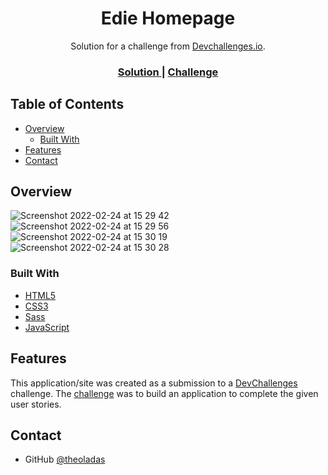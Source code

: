 <!-- Please update value in the {}  -->

<h1 align="center">Edie Homepage</h1>

<div align="center">
   Solution for a challenge from  <a href="http://devchallenges.io" target="_blank">Devchallenges.io</a>.
</div>

<div align="center">
  <h3>
    <a href="https://{your-url-to-the-solution}">
      Solution
    </a>
    <span> | </span>
    <a href="https://devchallenges.io/challenges/xobQBuf8zWWmiYMIAZe0">
      Challenge
    </a>
  </h3>
</div>

<!-- TABLE OF CONTENTS -->

## Table of Contents

- [Overview](#overview)
  - [Built With](#built-with)
- [Features](#features)
- [Contact](#contact)

<!-- OVERVIEW -->

## Overview

![Screenshot 2022-02-24 at 15 29 42](https://user-images.githubusercontent.com/67963370/155555234-f3dd9865-10e4-4bbf-9a19-c101e07b5d99.png)
![Screenshot 2022-02-24 at 15 29 56](https://user-images.githubusercontent.com/67963370/155555242-aad6dbd7-399e-43ee-bc96-f0f4c6c74b06.png)
![Screenshot 2022-02-24 at 15 30 19](https://user-images.githubusercontent.com/67963370/155555255-49082a26-6a8a-437a-a9ce-dbed9ae048d6.png)
![Screenshot 2022-02-24 at 15 30 28](https://user-images.githubusercontent.com/67963370/155555263-bfacd42c-9bf6-432b-94c3-98737eaffa06.png)



### Built With

<!-- This section should list any major frameworks that you built your project using. Here are a few examples.-->

- [HTML5](https://developer.mozilla.org/en-US/docs/Learn/Getting_started_with_the_web/HTML_basics)
- [CSS3](https://developer.mozilla.org/en-US/docs/Web/CSS)
- [Sass](https://sass-lang.com/)
- [JavaScript](https://developer.mozilla.org/en-US/docs/Web/JavaScript)

## Features

<!-- List the features of your application or follow the template. Don't share the figma file here :) -->

This application/site was created as a submission to a [DevChallenges](https://devchallenges.io/challenges) challenge. The [challenge](https://devchallenges.io/challenges/xobQBuf8zWWmiYMIAZe0) was to build an application to complete the given user stories.

## Contact

- GitHub [@theoladas](https://github.com/theoladas)
